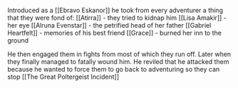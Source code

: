Introduced as a [[Ebravo Eskanor]] he took from every adventurer a thing that they were fond of:
[[Atirra]] - they tried to kidnap him
[[Lisa Amakir]] - her eye
[[Alruna Evenstar]] - the petrified head of her father
[[Gabriel Heartfelt]] - memories of his best friend
[[Grace]] - burned her inn to the ground

He then engaged them in fights from most of which they run off. Later when they finally managed to fatally wound him. He reviled that he attacked them because he wanted to force them to go back to adventuring so they can stop [[The Great Poltergeist Incident]]
